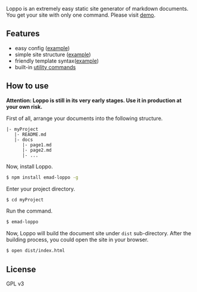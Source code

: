 Loppo is an extremely easy static site generator of markdown documents. You get your site with only one command. Please visit [demo](http://redux.ruanyifeng.com/).

## Features

- easy config ([example](https://raw.githubusercontent.com/ruanyf/loppo/master/loppo.yml.default))
- simple site structure ([example](https://raw.githubusercontent.com/ruanyf/redux-docs/master/chapters.yml))
- friendly template syntax([example](https://raw.githubusercontent.com/ruanyf/redux-docs/master/themes/oceandeep/page.template))
- built-in [utility commands](docs/sub-commands.md)

## How to use

**Attention: Loppo is still in its very early stages. Use it in production at your own risk.**

First of all, arrange your documents into the following structure.

```
|- myProject
   |- README.md
   |- docs
      |- page1.md
      |- page2.md
      |- ...
```

Now, install Loppo.

```bash
$ npm install emad-loppo -g
```

Enter your project directory.

```bash
$ cd myProject
```

Run the command.

```bash
$ emad-loppo
```

Now, Loppo will build the document site under `dist` sub-directory. After the building process, you could open the site in your browser.

```bash
$ open dist/index.html
```

## License

GPL v3
